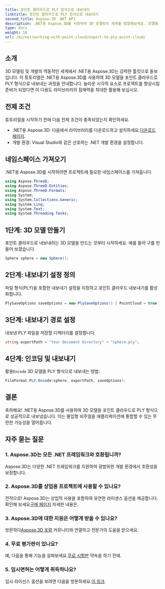 ```yaml
---
title: 포인트 클라우드로 PLY 형식으로 내보내기
linktitle: 포인트 클라우드로 PLY 형식으로 내보내기
second_title: Aspose.3D .NET API
description: .NET용 Aspose.3D를 사용하여 3D 모델링의 세계를 탐험해보세요. 모델을 PLY 형식으로 쉽게 내보내는 방법을 알아보세요. 놀라운 비주얼로 프로젝트를 향상시키세요.
type: docs
weight: 16
url: /ko/net/working-with-point-cloud/export-to-ply-point-cloud/
---
```

## 소개
3D 모델링 및 개발의 역동적인 세계에서 .NET용 Aspose.3D는 강력한 툴킷으로 돋보입니다. 이 튜토리얼은 .NET용 Aspose.3D를 사용하여 3D 모델을 포인트 클라우드로 PLY 형식으로 내보내는 과정을 안내합니다. 놀라운 시각적 요소로 프로젝트를 향상시킬 준비가 되었다면 이 다용도 라이브러리의 잠재력을 최대한 활용해 보십시오.
## 전제 조건
튜토리얼을 시작하기 전에 다음 전제 조건이 충족되었는지 확인하세요.
-  .NET용 Aspose.3D: 다음에서 라이브러리를 다운로드하고 설치하세요.[다운로드 페이지](https://releases.aspose.com/3d/net/).
- 개발 환경: Visual Studio와 같은 선호하는 .NET 개발 환경을 설정합니다.
## 네임스페이스 가져오기
.NET용 Aspose.3D를 시작하려면 프로젝트에 필요한 네임스페이스를 가져옵니다.
```csharp
using Aspose.ThreeD;
using Aspose.ThreeD.Entities;
using Aspose.ThreeD.Formats;
using System;
using System.Collections.Generic;
using System.Linq;
using System.Text;
using System.Threading.Tasks;
```
## 1단계: 3D 모델 만들기
포인트 클라우드로 내보내려는 3D 모델을 만드는 것부터 시작하세요. 예를 들어 구를 만들어 보겠습니다.
```csharp
Sphere sphere = new Sphere();
```
## 2단계: 내보내기 설정 정의
파일 형식(PLY)을 포함한 내보내기 설정을 지정하고 포인트 클라우드 내보내기를 활성화합니다.
```csharp
PlySaveOptions saveOptions = new PlySaveOptions() { PointCloud = true };
```
## 3단계: 내보내기 경로 설정
내보낸 PLY 파일을 저장할 디렉터리를 결정합니다.
```csharp
string exportPath = "Your Document Directory" + "sphere.ply";
```
## 4단계: 인코딩 및 내보내기
 활용`Encode` 3D 모델을 PLY 형식으로 내보내는 방법:
```csharp
FileFormat.PLY.Encode(sphere, exportPath, saveOptions);
```
## 결론
축하해요! .NET용 Aspose.3D를 사용하여 3D 모델을 포인트 클라우드로 PLY 형식으로 성공적으로 내보냈습니다. 이는 몰입형 비주얼을 애플리케이션에 통합할 수 있는 무한한 가능성을 열어줍니다.

## 자주 묻는 질문
### 1. Aspose.3D는 모든 .NET 프레임워크와 호환됩니까?
Aspose.3D는 다양한 .NET 프레임워크를 지원하여 광범위한 개발 환경에서 호환성을 보장합니다.
### 2. Aspose.3D를 상업용 프로젝트에 사용할 수 있나요?
 전적으로! Aspose.3D는 상업적 사용을 포함하여 유연한 라이센스 옵션을 제공합니다. 확인해 보세요[구매 페이지](https://purchase.aspose.com/buy) 자세한 내용은.
### 3. Aspose.3D에 대한 지원은 어떻게 받을 수 있나요?
 방문하다[Aspose.3D 포럼](https://forum.aspose.com/c/3d/18) 커뮤니티와 연결하고 전문가의 도움을 받으세요.
### 4. 무료 평가판이 있나요?
 예, 다음을 통해 기능을 살펴보세요.[무료 시험판](https://releases.aspose.com/) 약속을 하기 전에.
### 5. 임시면허는 어떻게 취득하나요?
 임시 라이선스 옵션을 보려면 다음을 방문하세요.[이 링크](https://purchase.aspose.com/temporary-license/).